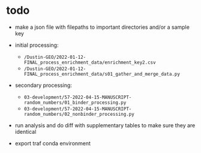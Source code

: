 # todo
- make a json file with filepaths to important directories and/or a sample key
- initial processing:
    - `/Dustin-GEO/2022-01-12-FINAL_process_enrichment_data/enrichment_key2.csv`
    - `/Dustin-GEO/2022-01-12-FINAL_process_enrichment_data/s01_gather_and_merge_data.py`
- secondary processing:
    - `03-development/57-2022-04-15-MANUSCRIPT-random_numbers/01_binder_processing.py`
    - `03-development/57-2022-04-15-MANUSCRIPT-random_numbers/02_nonbinder_processing.py`


- run analysis and do diff with supplementary tables to make sure they are identical
- export traf conda environment
